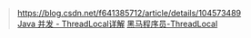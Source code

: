 
> https://blog.csdn.net/f641385712/article/details/104573489  
> [Java 并发 - ThreadLocal详解](https://pdai.tech/md/java/thread/java-thread-x-threadlocal.html)
> [黑马程序员-ThreadLocal](https://www.bilibili.com/video/BV1N741127FH?p=5&spm_id_from=pageDriver&vd_source=d039f8798e1b7db3c7fad9ee7b012612)
